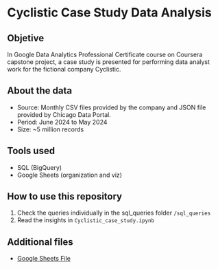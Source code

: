 # Cyclistic Case Study Data Analysis

## Objetive
In Google Data Analytics Professional Certificate course on Coursera capstone project, a case study is presented for performing data analyst work for the fictional company Cyclistic.

## About the data
- Source: Monthly CSV files provided by the company and JSON file provided by Chicago Data Portal.
- Period: June 2024 to May 2024
- Size: ~5 million records

## Tools used
- SQL (BigQuery)
- Google Sheets (organization and viz)

## How to use this repository
1. Check the queries individually in the sql_queries folder `/sql_queries`
2. Read the insights in `Cyclistic_case_study.ipynb`

## Additional files
- [Google Sheets File](https://docs.google.com/spreadsheets/d/1OXSCOQ1uvZqFN8w9t8OzfDgAlsKG57e2ORTv95QqJYM/edit?usp=sharing)